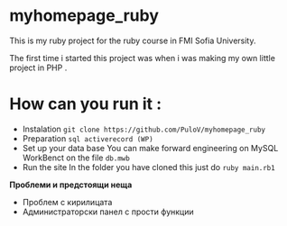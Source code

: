 myhomepage_ruby
===============

This is my ruby project for the ruby course in FMI Sofia University.

The first time i started this project was when i was making my own little project in PHP .

How can you run it :
===========

* Instalation
```git clone https://github.com/PuloV/myhomepage_ruby```
* Preparation
	```sql activerecord (WP) ```
* Set up your data base
	You can make forward engineering on MySQL WorkBenct on the file
	``` db.mwb ```
* Run the site
	In the folder you have cloned this just do
	``` ruby main.rb1 ```

<p><b> Проблеми и предстоящи неща </b>
	<ul>
		<li>Проблем с кирилицата</li>
		<li>Администраторски панел с прости функции</li>
	</ul>
</p>